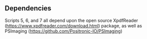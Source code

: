 #
## Dependencies
Scripts 5, 6, and 7 all depend upon the open source XpdfReader (https://www.xpdfreader.com/download.html) package, as well as PSImaging (https://github.com/Positronic-IO/PSImaging)